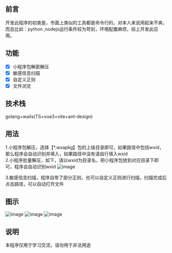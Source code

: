 ## 前言
开发此程序的初衷是，市面上类似的工具都是命令行的，对本人来说用起来不爽，而且比如：python ,nodejs运行条件较为苛刻，环境配置麻烦，综上开发此应用。


## 功能
- [x] 小程序包解密解压
- [x] 敏感信息扫描
- [x] 自定义正则
- [x] 文件浏览

## 技术栈
golang+wails(TS+vue3+vite+ant-design)

## 用法
1.小程序包解压，选择【*.wxapkg】包的上级目录即可，如果路径中包括wxid，那么程序会自动识别并填入，如果路径中没有请自行填入wxid   
2.小程序批量解压，如下，请以wxid为目录名，把小程序包放到对应目录下即可，程序会自动识别wxid
![image](https://user-images.githubusercontent.com/53891640/215651971-35f954c7-34b4-4e19-88be-c5257126e3e5.png)

3.敏感信息扫描，程序自带了部分正则，也可以自定义正则进行扫描，扫描完成后点击路径，可以自动打开文件

## 图示
![image](https://user-images.githubusercontent.com/53891640/215632865-4c186384-ba65-4fd1-b6a5-1eaeb022c2ae.png)
![image](https://user-images.githubusercontent.com/53891640/215632919-fed52d14-c744-48ab-8b10-1230cf6a6a11.png)
![image](https://user-images.githubusercontent.com/53891640/215632939-8a47cc71-c1cd-4bbf-9666-e2a37d0808a1.png)



## 说明
本程序仅用于学习交流，请勿用于非法用途
